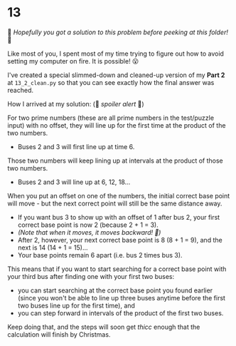 # 13

&#x1F62C; *Hopefully you got a solution to this problem before peeking at this folder!* &#x1F62C;

Like most of you, I spent most of my time trying to figure out how to avoid setting my computer on fire.  It is possible! &#x1F62E;

I've created a special slimmed-down and cleaned-up version of my **Part 2** at `13_2_clean.py` so that you can see exactly how the final answer was reached.

How I arrived at my solution: (&#x1F6A8; _spoiler alert_ &#x1F6A8;)

For two prime numbers (these are all prime numbers in the test/puzzle input) with no offset, they will line up for the first time at the product of the two numbers. 
* Buses 2 and 3 will first line up at time 6.

Those two numbers will keep lining up at intervals at the product of those two numbers. 
* Buses 2 and 3 will line up at 6, 12, 18...

When you put an offset on one of the numbers, the initial correct base point will move - but the next correct point will still be the same distance away.
* If you want bus 3 to show up with an offset of 1 after bus 2, your first correct base point is now 2 (because 2 + 1 = 3).
* _(Note that when it moves, it moves backward!  &#x1F914;)_
* After 2, however, your next correct base point is 8 (8 + 1 = 9), and the next is 14 (14 + 1 = 15)...
* Your base points remain 6 apart (i.e. bus 2 times bus 3).

This means that if you want to start searching for a correct base point with your third bus after finding one with your first two buses:
* you can start searching at the correct base point you found earlier (since you won't be able to line up three buses anytime before the first two buses line up for the first time), and
* you can step forward in intervals of the product of the first two buses.

Keep doing that, and the steps will soon get *thicc* enough that the calculation will finish by Christmas.
